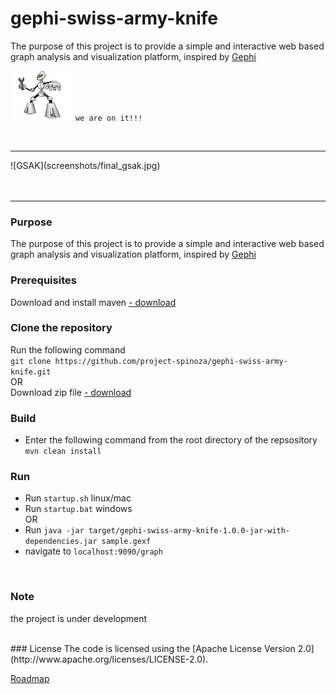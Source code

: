 # gephi-swiss-army-knife
The purpose of this project is to provide a simple and interactive web based graph analysis and visualization platform, inspired by [Gephi](https://gephi.org/)<br>

<img src="screenshots/spinoza-developer.jpg" width="100" height="80"></img> `we are on it!!!`

<br/>
<hr>
![GSAK](screenshots/final_gsak.jpg)  <br/><br/><br/>
<hr>

### Purpose
The purpose of this project is to provide a simple and interactive web based graph analysis and visualization platform, inspired by [Gephi](https://gephi.org/)<br>

### Prerequisites
Download and install maven [- download](https://maven.apache.org/download.cgi)

### Clone the repository
Run the following command<br>
`git clone https://github.com/project-spinoza/gephi-swiss-army-knife.git`
<br>OR<br>
Download zip file [- download](https://github.com/project-spinoza/gephi-swiss-army-knife/archive/master.zip)

### Build
* Enter the following command from the root directory of the repsository<br>
  `mvn clean install`

### Run
* Run `startup.sh` linux/mac
* Run `startup.bat` windows
<br>OR<br>
* Run `java -jar target/gephi-swiss-army-knife-1.0.0-jar-with-dependencies.jar sample.gexf`
* navigate to `localhost:9090/graph`


<br>

### Note
the project is under development

<br>
### License
The code is licensed using the [Apache License Version 2.0](http://www.apache.org/licenses/LICENSE-2.0).


[Roadmap](https://github.com/project-spinoza/gephi-swiss-army-knife/wiki/Roadmap)
